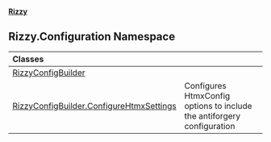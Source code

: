 #### [Rizzy](index.md 'index')

## Rizzy.Configuration Namespace

| Classes | |
| :--- | :--- |
| [RizzyConfigBuilder](Rizzy.Configuration.RizzyConfigBuilder.md 'Rizzy.Configuration.RizzyConfigBuilder') | |
| [RizzyConfigBuilder.ConfigureHtmxSettings](Rizzy.Configuration.RizzyConfigBuilder.ConfigureHtmxSettings.md 'Rizzy.Configuration.RizzyConfigBuilder.ConfigureHtmxSettings') | Configures HtmxConfig options to include the antiforgery configuration |
